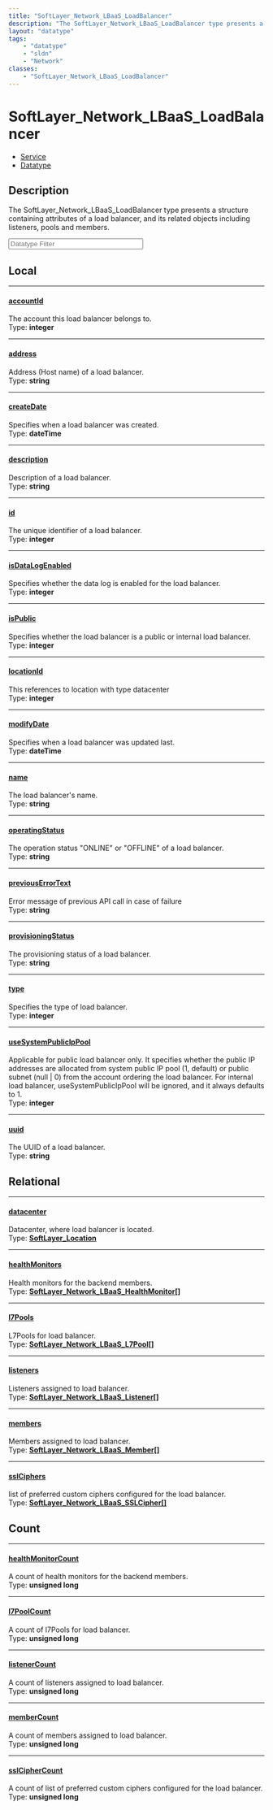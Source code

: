 ```yaml
---
title: "SoftLayer_Network_LBaaS_LoadBalancer"
description: "The SoftLayer_Network_LBaaS_LoadBalancer type presents a structure containing attributes of a load balancer, and its rel... "
layout: "datatype"
tags:
    - "datatype"
    - "sldn"
    - "Network"
classes:
    - "SoftLayer_Network_LBaaS_LoadBalancer"
---
```


# SoftLayer_Network_LBaaS_LoadBalancer
<div id='service-datatype'>
    <ul id='sldn-reference-tabs'>
    <li id='service'> <a href='/reference/services/SoftLayer_Network_LBaaS_LoadBalancer' >Service</a></li>    <li id='datatype'> <a href='/reference/datatypes/SoftLayer_Network_LBaaS_LoadBalancer' >Datatype</a></li>
    </ul>
</div>

## Description 
The SoftLayer_Network_LBaaS_LoadBalancer type presents a structure containing attributes of a load balancer, and its related objects including listeners, pools and members. 





<!-- Filer BEGIN -->
<div class="view-filters">
        <div class="clearfix">
            <div class="search-input-box">
                <input placeholder="Datatype Filter" onkeyup="titleSearch(inputId='prop-input', divId='properties', elementClass='prop-row')" 
                    type="text" id="prop-input" value="" size="30" maxlength="128" class="form-text">
            </div>
        </div>
</div>
<!-- Filer END -->

<div id="properties" class="content">
<div id="localProperties" class="prop-content" >

## Local
<div class="prop-row">

-----
[accountId]: #accountid
#### [accountId]
The account this load balancer belongs to.  
<span class="type-label">Type: </span>**integer**


</div>
<div class="prop-row">

-----
[address]: #address
#### [address]
Address (Host name) of a load balancer.  
<span class="type-label">Type: </span>**string**


</div>
<div class="prop-row">

-----
[createDate]: #createdate
#### [createDate]
Specifies when a load balancer was created.  
<span class="type-label">Type: </span>**dateTime**


</div>
<div class="prop-row">

-----
[description]: #description
#### [description]
Description of a load balancer.  
<span class="type-label">Type: </span>**string**


</div>
<div class="prop-row">

-----
[id]: #id
#### [id]
The unique identifier of a load balancer.  
<span class="type-label">Type: </span>**integer**


</div>
<div class="prop-row">

-----
[isDataLogEnabled]: #isdatalogenabled
#### [isDataLogEnabled]
Specifies whether the data log is enabled for the load balancer.   
<span class="type-label">Type: </span>**integer**


</div>
<div class="prop-row">

-----
[isPublic]: #ispublic
#### [isPublic]
Specifies whether the load balancer is a public or internal load balancer.   
<span class="type-label">Type: </span>**integer**


</div>
<div class="prop-row">

-----
[locationId]: #locationid
#### [locationId]
This references to location with type datacenter  
<span class="type-label">Type: </span>**integer**


</div>
<div class="prop-row">

-----
[modifyDate]: #modifydate
#### [modifyDate]
Specifies when a load balancer was updated last.  
<span class="type-label">Type: </span>**dateTime**


</div>
<div class="prop-row">

-----
[name]: #name
#### [name]
The load balancer's name.  
<span class="type-label">Type: </span>**string**


</div>
<div class="prop-row">

-----
[operatingStatus]: #operatingstatus
#### [operatingStatus]
The operation status "ONLINE" or "OFFLINE" of a load balancer.  
<span class="type-label">Type: </span>**string**


</div>
<div class="prop-row">

-----
[previousErrorText]: #previouserrortext
#### [previousErrorText]
Error message of previous API call in case of failure  
<span class="type-label">Type: </span>**string**


</div>
<div class="prop-row">

-----
[provisioningStatus]: #provisioningstatus
#### [provisioningStatus]
The provisioning status of a load balancer.  
<span class="type-label">Type: </span>**string**


</div>
<div class="prop-row">

-----
[type]: #type
#### [type]
Specifies the type of load balancer.   
<span class="type-label">Type: </span>**integer**


</div>
<div class="prop-row">

-----
[useSystemPublicIpPool]: #usesystempublicippool
#### [useSystemPublicIpPool]
Applicable for public load balancer only. It specifies whether the public IP addresses are allocated from system public IP pool (1, default) or public subnet (null | 0) from the account ordering the load balancer. For internal load balancer, useSystemPublicIpPool will be ignored, and it always defaults to 1.   
<span class="type-label">Type: </span>**integer**


</div>
<div class="prop-row">

-----
[uuid]: #uuid
#### [uuid]
The UUID of a load balancer.  
<span class="type-label">Type: </span>**string**


</div>
</div>
<!-- LOCAL PROPERTY END -->

<div id="relationalProperties"  class="prop-content" >

## Relational
<div class="prop-row">

-----
[datacenter]: #datacenter
#### [datacenter]
Datacenter, where load balancer is located.  
<span class="type-label">Type: </span>**<a href='/reference/datatypes/SoftLayer_Location'>SoftLayer_Location </a>**


</div>
<div class="prop-row">

-----
[healthMonitors]: #healthmonitors
#### [healthMonitors]
Health monitors for the backend members.  
<span class="type-label">Type: </span>**<a href='/reference/datatypes/SoftLayer_Network_LBaaS_HealthMonitor'>SoftLayer_Network_LBaaS_HealthMonitor[] </a>**


</div>
<div class="prop-row">

-----
[l7Pools]: #l7pools
#### [l7Pools]
L7Pools for load balancer.  
<span class="type-label">Type: </span>**<a href='/reference/datatypes/SoftLayer_Network_LBaaS_L7Pool'>SoftLayer_Network_LBaaS_L7Pool[] </a>**


</div>
<div class="prop-row">

-----
[listeners]: #listeners
#### [listeners]
Listeners assigned to load balancer.  
<span class="type-label">Type: </span>**<a href='/reference/datatypes/SoftLayer_Network_LBaaS_Listener'>SoftLayer_Network_LBaaS_Listener[] </a>**


</div>
<div class="prop-row">

-----
[members]: #members
#### [members]
Members assigned to load balancer.  
<span class="type-label">Type: </span>**<a href='/reference/datatypes/SoftLayer_Network_LBaaS_Member'>SoftLayer_Network_LBaaS_Member[] </a>**


</div>
<div class="prop-row">

-----
[sslCiphers]: #sslciphers
#### [sslCiphers]
list of preferred custom ciphers configured for the load balancer.  
<span class="type-label">Type: </span>**<a href='/reference/datatypes/SoftLayer_Network_LBaaS_SSLCipher'>SoftLayer_Network_LBaaS_SSLCipher[] </a>**


</div>

## Count
<div class="prop-row">

-----
[healthMonitorCount]: #healthmonitorcount
#### [healthMonitorCount]
A count of health monitors for the backend members.   
<span class="type-label">Type: </span>**unsigned long**


</div>
<div class="prop-row">

-----
[l7PoolCount]: #l7poolcount
#### [l7PoolCount]
A count of l7Pools for load balancer.   
<span class="type-label">Type: </span>**unsigned long**


</div>
<div class="prop-row">

-----
[listenerCount]: #listenercount
#### [listenerCount]
A count of listeners assigned to load balancer.   
<span class="type-label">Type: </span>**unsigned long**


</div>
<div class="prop-row">

-----
[memberCount]: #membercount
#### [memberCount]
A count of members assigned to load balancer.   
<span class="type-label">Type: </span>**unsigned long**


</div>
<div class="prop-row">

-----
[sslCipherCount]: #sslciphercount
#### [sslCipherCount]
A count of list of preferred custom ciphers configured for the load balancer.   
<span class="type-label">Type: </span>**unsigned long**


</div>
</div>


